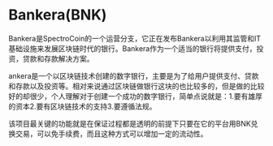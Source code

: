 # Bankera(BNK)

Bankera是SpectroCoin的一个运营分支，它正在发布Bankera以利用其监管和IT基础设施来发展区块链时代的银行。Bankera作为一个适当的银行将提供支付，投资，贷款和存款解决方案。

ankera是一个以区块链技术创建的数字银行，主要是为了给用户提供支付、贷款和存款以及投资等。相对来说通过区块链做银行这块的也比较多的，但是做的比较好的却很少，个人理解对于创建一个成功的数字银行，简单点说就是：1.要有雄厚的资本2.要有区块链技术的支持3.要遵循法规。

该项目最关键的功能就是在保证过程都是透明的前提下只要在它的平台用BNK兑换交易，可以免手续费，而且这种方式可以增加一定的流动性。
